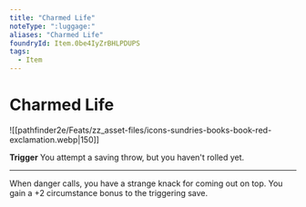 ```yaml
---
title: "Charmed Life"
noteType: ":luggage:"
aliases: "Charmed Life"
foundryId: Item.0be4IyZrBHLPDUPS
tags:
  - Item
---
```


# Charmed Life
![[pathfinder2e/Feats/zz_asset-files/icons-sundries-books-book-red-exclamation.webp|150]]

**Trigger** You attempt a saving throw, but you haven't rolled yet.

* * *

When danger calls, you have a strange knack for coming out on top. You gain a +2 circumstance bonus to the triggering save.
